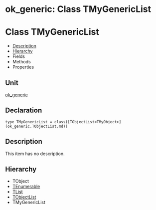 # ok\_generic: Class TMyGenericList


# Class TMyGenericList
<span id="TMyGenericList"/>

- [Description](#PasDoc-Description)
- [Hierarchy](#PasDoc-Hierarchy)
- Fields
- Methods
- Properties

<span id="PasDoc-Description"/>

## Unit


[ok\_generic](ok_generic.md)


## Declaration


```type TMyGenericList = class([TObjectList<TMyObject>](ok_generic.TObjectList.md))```


## Description
This item has no description.



## Hierarchy


<span id="PasDoc-Hierarchy"/>

- TObject
- [TEnumerable](ok_generic.TEnumerable.md)
- [TList](ok_generic.TList.md)
- [TObjectList](ok_generic.TObjectList.md)
- TMyGenericList


